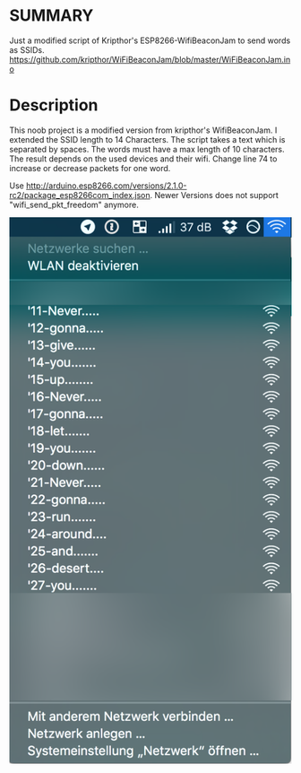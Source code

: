 # SUMMARY
Just a modified script of Kripthor's ESP8266-WifiBeaconJam to send words as SSIDs.
https://github.com/kripthor/WiFiBeaconJam/blob/master/WiFiBeaconJam.ino

# Description
This noob project is a modified version from kripthor's WifiBeaconJam. I extended the SSID length to 14 Characters. The script takes a text which is separated by spaces. The words must have a max length of 10 characters. The result depends on the used devices and their wifi. Change line 74 to increase or decrease packets for one word.

Use http://arduino.esp8266.com/versions/2.1.0-rc2/package_esp8266com_index.json.
Newer Versions does not support "wifi_send_pkt_freedom" anymore.

![alt tag](https://github.com/H-LK/ESP8266-SSID-Text-Broadcast/blob/master/SSIDs.png)
